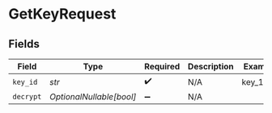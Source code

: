 # GetKeyRequest


## Fields

| Field                    | Type                     | Required                 | Description              | Example                  |
| ------------------------ | ------------------------ | ------------------------ | ------------------------ | ------------------------ |
| `key_id`                 | *str*                    | :heavy_check_mark:       | N/A                      | key_1234                 |
| `decrypt`                | *OptionalNullable[bool]* | :heavy_minus_sign:       | N/A                      |                          |